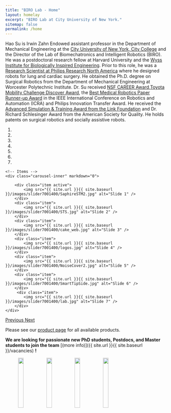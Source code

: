 ```yaml
---
title: "BIRO Lab - Home"
layout: homelay
excerpt: "BIRO Lab at City University of New York."
sitemap: false
permalink: /home
---
```


Hao Su is Irwin Zahn Endowed assistant professor in the Department of Mechanical Engineering at the [City University of New York, City College](http://www.ccny.cuny/) and the Director of the Lab of Biomechatronics and Intelligent Robotics (BIRO). He was a postdoctoral research fellow at Harvard University and the [Wyss Institute for Biologically Inspired Engineering](http://wyss.harvard.edu/). Prior to this role, he was a [Research Scientist at Philips Research North America](https://www.philips.com/a-w/research/locations/cambridge-north-america.html) where he designed robots for lung and cardiac surgery. He obtained the Ph.D. degree on Surgical Robotics from the Department of Mechanical Engineering at Worcester Polytechnic Institute. Dr. Su received [NSF CAREER Award](https://haosu-robotics.github.io/%3Ca),[Toyota Mobility Challenge Discover Award](https://mobilityunlimited.org/), the [Best Medical Robotics Paper Runner-up Award](https://haosu-robotics.github.io/img/bestPaper.pdf) in the IEEE International Conference on Robotics and Automation (ICRA) and Philips Innovation Transfer Award. He received the [Advanced Simulation & Training Award from the Link Foundation](https://www.binghamton.edu/link-foundation/newsltr/2012/sim.html) and Dr. Richard Schlesinger Award from the American Society for Quality. He holds patents on surgical robotics and socially assistive robots.


<div markdown="0" id="carousel" class="carousel slide" data-ride="carousel" data-interval="5000" data-pause="hover" >
    <!-- Menu -->
    <ol class="carousel-indicators">
        <li data-target="#carousel" data-slide-to="0" class="active"></li>
        <li data-target="#carousel" data-slide-to="1"></li>
        <li data-target="#carousel" data-slide-to="2"></li>
        <li data-target="#carousel" data-slide-to="3"></li>
        <li data-target="#carousel" data-slide-to="4"></li>
        <li data-target="#carousel" data-slide-to="5"></li>
        <li data-target="#carousel" data-slide-to="6"></li>
    </ol>

    <!-- Items -->
    <div class="carousel-inner" markdown="0">

        <div class="item active">
            <img src="{{ site.url }}{{ site.baseurl }}/images/slider7001400/SaphireSTM2.jpg" alt="Slide 1" />
        </div>
        <div class="item">
            <img src="{{ site.url }}{{ site.baseurl }}/images/slider7001400/STS.jpg" alt="Slide 2" />
        </div>
        <div class="item">
            <img src="{{ site.url }}{{ site.baseurl }}/images/slider7001400/cake_web.jpg" alt="Slide 3" />
        </div>
        <div class="item">
            <img src="{{ site.url }}{{ site.baseurl }}/images/slider7001400/logos.jpg" alt="Slide 4" />
        </div>
        <div class="item">
            <img src="{{ site.url }}{{ site.baseurl }}/images/slider7001400/NoiseCover2.jpg" alt="Slide 5" />
        </div>
        <div class="item">
            <img src="{{ site.url }}{{ site.baseurl }}/images/slider7001400/SmartTipSide.jpg" alt="Slide 6" />
        </div>       
         <div class="item">
            <img src="{{ site.url }}{{ site.baseurl }}/images/slider7001400/lab.jpg" alt="Slide 7" />
        </div>
    </div>

  <a class="left carousel-control" href="#carousel" role="button" data-slide="prev">
    <span class="glyphicon glyphicon-chevron-left" aria-hidden="true"></span>
    <span class="sr-only">Previous</span>
  </a>
  <a class="right carousel-control" href="#carousel" role="button" data-slide="next">
    <span class="glyphicon glyphicon-chevron-right" aria-hidden="true"></span>
    <span class="sr-only">Next</span>
  </a>
</div>




Please see our [product page](products) for all available products.



 **We are  looking for passionate new PhD students, Postdocs, and Master students to join the team** [(more info)]({{ site.url }}{{ site.baseurl }}/vacancies) **!**



<figure class="fourth">
  <img class="home_logo" src="{{ site.url }}{{ site.baseurl }}/images/logopic/Logo_NSF.jpg" style="width: 20%">
  <img class="home_logo" src="{{ site.url }}{{ site.baseurl }}/images/logopic/Logo_NIH.jpg" style="width: 20%">
  <img class="home_logo" src="{{ site.url }}{{ site.baseurl }}/images/logopic/Logo_ACL.jpg" style="width: 20%">
  <img class="home_logo" src="{{ site.url }}{{ site.baseurl }}/images/logopic/Logo_Toyota.jpg" style="width: 20%">
</figure>
